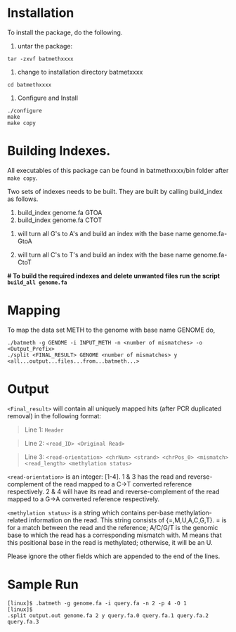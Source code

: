 

# Installation #


To install the package, do the following.
  1. untar the package:
```
tar -zxvf batmethxxxx
```
  1. change to installation directory batmetxxxx
```
cd batmethxxxx
```
  1. Configure and Install
```
./configure
make
make copy
```

# Building Indexes. #

All executables of this package can be found in batmethxxxx/bin folder after `make copy`.

Two sets of indexes needs to be built. They are built by calling build\_index as follows.
  1. build\_index genome.fa GTOA
  1. build\_index genome.fa CTOT

1) will turn all G's to A's and build an index with the base name genome.fa-GtoA

2) will turn all C's to T's and build an index with the base name genome.fa-CtoT

**# To build the required indexes and delete unwanted files run the script `build_all genome.fa`**

# Mapping #


To map the data set METH to the genome with base name GENOME do,
```
./batmeth -g GENOME -i INPUT_METH -n <number of mismatches> -o <Output_Prefix>
./split <FINAL_RESULT> GENOME <number of mismatches> y <all...output...files...from...batmeth...>
```

# Output #

`<Final_result>` will contain all uniquely mapped hits (after PCR duplicated removal) in the following format:
> Line 1: `Header`

> Line 2: `<read_ID> <Original Read>`

> Line 3: `<read-orientation> <chrNum> <strand> <chrPos_0> <mismatch> <read_length> <methylation status>`

`<read-orientation>` is an integer: [1-4]. 1 & 3 has the read and reverse-complement of the read mapped to a C->T converted reference respectively. 2 & 4 will have its read and reverse-complement of the read mapped to a G->A converted reference respectively.

`<methylation status>` is a string which contains per-base methylation-related information on the read. This string consists of {=,M,U,A,C,G,T}. = is for a match between the read and the reference; A/C/G/T is the genomic base to which the read has a corresponding mismatch with. M means that this positional base in the read is methylated; otherwise, it will be an U.

Please ignore the other fields which are appended to the end of the lines.

# Sample Run #
`[linux]$ .batmeth -g genome.fa -i query.fa -n 2 -p 4 -O 1`<br><code>[linux]$ .split output.out genome.fa 2 y query.fa.0 query.fa.1 query.fa.2 query.fa.3</code>